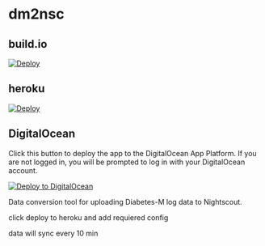 dm2nsc
======
## build.io

[![Deploy](https://www.herokucdn.com/deploy/button.svg)](https://app.build.io/admin/deploy/)
## heroku

[![Deploy](https://www.herokucdn.com/deploy/button.svg)](https://heroku.com/deploy)
## DigitalOcean

Click this button to deploy the app to the DigitalOcean App Platform. If you are not logged in, you will be prompted to log in with your DigitalOcean account.

[![Deploy to DigitalOcean](https://www.deploytodo.com/do-btn-blue.svg)](https://cloud.digitalocean.com/apps/new?repo=https://github.com/digitalocean/sample-python/tree/main)

Data conversion tool for uploading Diabetes-M log data to Nightscout.

click deploy to heroku and add requiered config

data will sync every 10 min
